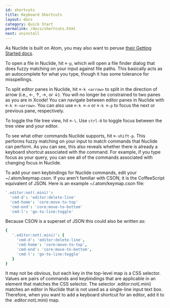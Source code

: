 ```yaml
---
id: shortcuts
title: Keyboard Shortcuts
layout: docs
category: Quick Start
permalink: /docs/shortcuts.html
next: uninstall
---
```


As Nuclide is built on Atom, you may also want to peruse
[their Getting Started docs](https://atom.io/docs/latest/getting-started).

To open a file in Nuclide, hit `⌘-p`, which will open a file finder dialog that does fuzzy
matching on your input against file paths. This basically acts as an autocomplete for what you
type, though it has some tolerance for misspellings.

To split editor panes in Nuclide, hit `⌘-k <arrow>` to split in the direction of arrow (i.e., ←,
↑, →, or ↓). You will no longer be constrained to two panes as you are in Xcode! You can navigate
between editor panes in Nuclide with `⌘-k ⌘-<arrow>`. You can also use `⌘-k ⌘-n` or `⌘-k ⌘-p`
to focus the next or previous pane, respectively.

To toggle the file tree view, hit `⌘-\`. Use `ctrl-0` to toggle focus between the tree view and
your editor.

To see what other commands Nuclide supports, hit `⌘-shift-p`. This performs fuzzy matching on your
input to match commands that Nuclide can perform. As you can see, this also reveals whether there
is already a keyboard shortcut associated with the command. For example, if you type focus as your
query, you can see all of the commands associated with changing focus in Nuclide.

To add your own keybindings for Nuclide commands, edit your ~/.atom/keymap.cson. If you aren't
familiar with CSON, it is the CoffeeScript equivalent of JSON. Here is an example
~/.atom/keymap.cson file:

```coffeescript
'.editor:not(.mini)':
  'cmd-d': 'editor:delete-line'
  'cmd-home': 'core:move-to-top'
  'cmd-end': 'core:move-to-bottom'
  'cmd-l': 'go-to-line:toggle'
```

Because CSON is a superset of JSON this could also be written as:

```coffeescript
{
   '.editor:not(.mini)': {
     'cmd-d': 'editor:delete-line',
     'cmd-home': 'core:move-to-top',
     'cmd-end': 'core:move-to-bottom',
     'cmd-l': 'go-to-line:toggle'
   }
}
```

It may not be obvious, but each key in the top-level map is a CSS selector. Values are pairs of
commands and keybindings that are applicable in an element that matches the CSS selector. The
selector .editor:not(.mini) matches an editor in Nuclide that is not used as a single-line input
text box. Therefore, when you want to add a keyboard shortcut for an editor, add it to the
.editor:not(.mini) map.
